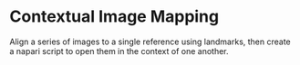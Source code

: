 # Contextual Image Mapping
 Align a series of images to a single reference using landmarks, then create a
 napari script to open them in the context of one another. 
